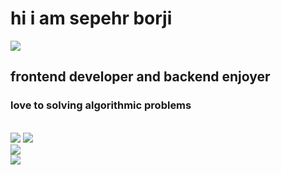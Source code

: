 <h1 style="color:'red " > hi i am sepehr borji </h1> 
<img src="https://img.shields.io/badge/who_i-am-blue">
<h2> frontend developer and backend enjoyer </h2> 
<h3>  love to  solving algorithmic problems</h3>
<br>
<img src="https://img.shields.io/badge/my-status-blue">

<img src="https://github-readme-stats.vercel.app/api?username=the-lester&show_icons=true&theme=dracula">
<br>
<img src="https://github-readme-stats.vercel.app/api/top-langs/?username=the-lester&langs_count=8">
<br>
<img src="https://github-readme-stats.vercel.app/api/top-langs/?username=the-lester&layout=compact">
